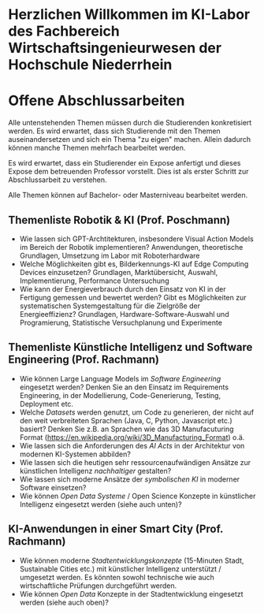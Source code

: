 # Herzlichen Willkommen im KI-Labor des Fachbereich Wirtschaftsingenieurwesen der Hochschule Niederrhein





# Offene Abschlussarbeiten
Alle untenstehenden Themen müssen durch die Studierenden konkretisiert werden. Es wird erwartet, dass sich Studierende mit den Themen auseinandersetzen und sich ein Thema "zu eigen" machen. Allein dadurch können manche Themen mehrfach bearbeitet werden.

Es wird erwartet, dass ein Studierender ein Expose anfertigt und dieses Expose dem betreuenden Professor vorstellt. Dies ist als erster Schritt zur Abschlussarbeit zu verstehen.

Alle Themen können auf Bachelor- oder Masterniveau bearbeitet werden.

## Themenliste Robotik & KI  (Prof. Poschmann)
- Wie lassen sich GPT-Archtitekturen, insbesondere Visual Action Models im Bereich der Robotik implementieren? Anwendungen, theoretische Grundlagen, Umsetzung im Labor mit Roboterhardware
- Welche Möglichkeiten gibt es, Bilderkennungs-KI auf Edge Computing Devices einzusetzen? Grundlagen, Marktübersicht, Auswahl, Implementierung, Performance Untersuchung
- Wie kann der Energieverbrauch durch den Einsatz von KI in der Fertigung gemessen und bewertet werden? Gibt es Möglichkeiten zur systematischen Systemgestaltung für die Zielgröße der Energieeffizienz? Grundlagen, Hardware-Software-Auswahl und Programierung, Statistische Versuchplanung und Experimente


## Themenliste Künstliche Intelligenz und Software Engineering (Prof. Rachmann)

- Wie können Large Language Models im *Software Engineering* eingesetzt werden? Denken Sie an den Einsatz im Requirements Engineering, in der Modellierung, Code-Generierung, Testing, Deployment etc.
- Welche *Datasets* werden genutzt, um Code zu generieren, der nicht auf den weit verbreiteten Sprachen (Java, C, Python, Javascript etc.) basiert? Denken Sie z.B. an Sprachen wie das 3D Manufacuturing Format (https://en.wikipedia.org/wiki/3D_Manufacturing_Format) o.ä.
- Wie lassen sich die Anforderungen des *AI Acts* in der Architektur von modernen KI-Systemen abbilden?
- Wie lassen sich die heutigen sehr ressourcenaufwändigen Ansätze zur künstlichen Intelligenz *nachhaltiger* gestalten?
- Wie lassen sich moderne Ansätze der *symbolischen KI* in moderner Software einsetzen?
- Wie können *Open Data Systeme* / Open Science Konzepte in künstlicher Intelligenz eingesetzt werden (siehe auch unten)?

## KI-Anwendungen in einer Smart City (Prof. Rachmann)

- Wie können moderne *Stadtentwicklungskonzepte* (15-Minuten Stadt, Sustainable Cities etc.) mit künstlicher Intelligenz unterstützt / umgesetzt werden. Es könnten sowohl technische wie auch wirtschaftliche Prüfungen durchgeführt werden.
- Wie können *Open Data* Konzepte in der Stadtentwicklung eingesetzt werden (siehe auch oben)?
